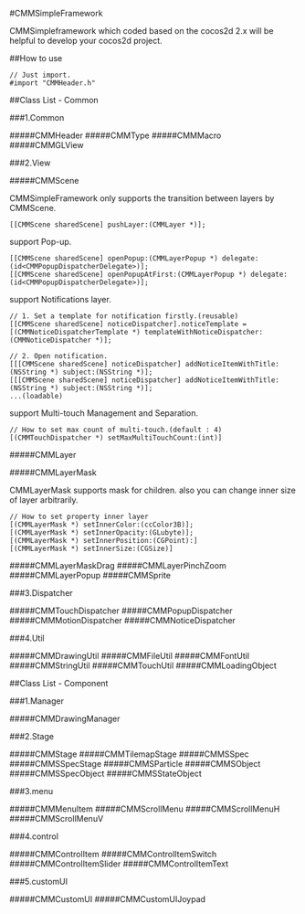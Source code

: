 #CMMSimpleFramework

CMMSimpleframework which coded based on the cocos2d 2.x will be helpful to develop your cocos2d project.

##How to use

    // Just import.
    #import "CMMHeader.h"
    
##Class List - Common

###1.Common

#####CMMHeader
#####CMMType
#####CMMMacro
#####CMMGLView

###2.View

#####CMMScene

CMMSimpleFramework only supports the transition between layers by CMMScene.

    [[CMMScene sharedScene] pushLayer:(CMMLayer *)];
    
support Pop-up. 

    [[CMMScene sharedScene] openPopup:(CMMLayerPopup *) delegate:(id<CMMPopupDispatcherDelegate>)];
    [[CMMScene sharedScene] openPopupAtFirst:(CMMLayerPopup *) delegate:(id<CMMPopupDispatcherDelegate>)];

support Notifications layer. 

    // 1. Set a template for notification firstly.(reusable)
    [[CMMScene sharedScene] noticeDispatcher].noticeTemplate = [(CMMNoticeDispatcherTemplate *) templateWithNoticeDispatcher:(CMMNoticeDispatcher *)];

    // 2. Open notification.
    [[[CMMScene sharedScene] noticeDispatcher] addNoticeItemWithTitle:(NSString *) subject:(NSString *)];
    [[[CMMScene sharedScene] noticeDispatcher] addNoticeItemWithTitle:(NSString *) subject:(NSString *)];
    ...(loadable)
    
support Multi-touch Management and Separation.

    // How to set max count of multi-touch.(default : 4)
    [(CMMTouchDispatcher *) setMaxMultiTouchCount:(int)]


#####CMMLayer


#####CMMLayerMask

CMMLayerMask supports mask for children. also you can change inner size of layer arbitrarily.
    
	// How to set property inner layer
	[(CMMLayerMask *) setInnerColor:(ccColor3B)];
	[(CMMLayerMask *) setInnerOpacity:(GLubyte)];
	[(CMMLayerMask *) setInnerPosition:(CGPoint):]
	[(CMMLayerMask *) setInnerSize:(CGSize)]

#####CMMLayerMaskDrag
#####CMMLayerPinchZoom
#####CMMLayerPopup
#####CMMSprite

###3.Dispatcher

#####CMMTouchDispatcher
#####CMMPopupDispatcher
#####CMMMotionDispatcher
#####CMMNoticeDispatcher

###4.Util

#####CMMDrawingUtil
#####CMMFileUtil
#####CMMFontUtil
#####CMMStringUtil
#####CMMTouchUtil
#####CMMLoadingObject

##Class List - Component

###1.Manager

#####CMMDrawingManager

###2.Stage

#####CMMStage
#####CMMTilemapStage
#####CMMSSpec
#####CMMSSpecStage
#####CMMSParticle
#####CMMSObject
#####CMMSSpecObject
#####CMMSStateObject

###3.menu

#####CMMMenuItem
#####CMMScrollMenu
#####CMMScrollMenuH
#####CMMScrollMenuV

###4.control

#####CMMControlItem
#####CMMControlItemSwitch
#####CMMControlItemSlider
#####CMMControlItemText

###5.customUI

#####CMMCustomUI
#####CMMCustomUIJoypad